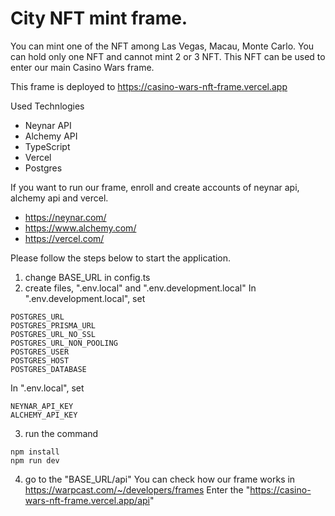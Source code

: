 # City NFT mint frame.

You can mint one of the NFT among Las Vegas, Macau, Monte Carlo.
You can hold only one NFT and cannot mint 2 or 3 NFT.
This NFT can be used to enter our main Casino Wars frame.

This frame is deployed to https://casino-wars-nft-frame.vercel.app

Used Technlogies
* Neynar API
* Alchemy API
* TypeScript
* Vercel
* Postgres

If you want to run our frame, enroll and create accounts of neynar api, alchemy api and vercel.

* https://neynar.com/
* https://www.alchemy.com/
* https://vercel.com/

Please follow the steps below to start the application.

1. change BASE_URL in config.ts
2. create files, ".env.local" and ".env.development.local"
In ".env.development.local", set
```
POSTGRES_URL
POSTGRES_PRISMA_URL
POSTGRES_URL_NO_SSL
POSTGRES_URL_NON_POOLING
POSTGRES_USER
POSTGRES_HOST
POSTGRES_DATABASE
```

In ".env.local", set
```
NEYNAR_API_KEY
ALCHEMY_API_KEY
```

3. run the command
```shell
npm install
npm run dev
```

4. go to the "BASE_URL/api"
You can check how our frame works in https://warpcast.com/~/developers/frames
Enter the "https://casino-wars-nft-frame.vercel.app/api" 
